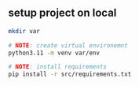 ## setup project on local
```bash
mkdir var

# NOTE: create virtual environemnt
python3.11 -m venv var/env

# NOTE: install requirements
pip install -r src/requirements.txt
```
